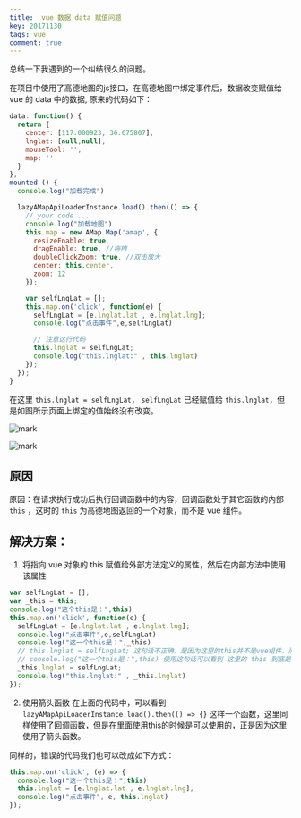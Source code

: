 ```yaml
---
title:  vue 数据 data 赋值问题
key: 20171130
tags: vue
comment: true
---
```


总结一下我遇到的一个纠结很久的问题。

在项目中使用了高德地图的js接口，在高德地图中绑定事件后，数据改变赋值给 vue 的 data 中的数据, 原来的代码如下：

```js
data: function() {
  return {
    center: [117.000923, 36.675807],
    lnglat: [null,null],
    mouseTool: '',
    map: ''
  }
},
mounted () {
  console.log("加载完成")

  lazyAMapApiLoaderInstance.load().then(() => {
    // your code ...
    console.log("加载地图")
    this.map = new AMap.Map('amap', {
      resizeEnable: true,
      dragEnable: true, //拖拽
      doubleClickZoom: true, //双击放大
      center: this.center,
      zoom: 12
    });

    var selfLngLat = [];
    this.map.on('click', function(e) {
      selfLngLat = [e.lnglat.lat , e.lnglat.lng];
      console.log("点击事件",e,selfLngLat)

      // 注意这行代码
      this.lnglat = selfLngLat;
      console.log("this.lnglat:" , this.lnglat)
    });
  });
}
```

在这里 `this.lnglat = selfLngLat`， `selfLngLat` 已经赋值给 `this.lnglat`，但是如图所示页面上绑定的值始终没有改变。

![mark](http://images.fuyix.cn/blog/180829/JfbLeCg5LG.png?imageslim)

![mark](http://images.fuyix.cn/blog/180829/GJi8Dial59.png?imageslim)

## 原因

原因：在请求执行成功后执行回调函数中的内容，回调函数处于其它函数的内部 `this` ，这时的 `this` 为高德地图返回的一个对象，而不是 vue 组件。

## 解决方案：

1. 将指向 vue 对象的 this 赋值给外部方法定义的属性，然后在内部方法中使用该属性

```js
var selfLngLat = [];
var _this = this;
console.log("这个this是：",this)
this.map.on('click', function(e) {
  selfLngLat = [e.lnglat.lat , e.lnglat.lng];
  console.log("点击事件",e,selfLngLat)
  console.log("这一个this是：",_this)
  // this.lnglat = selfLngLat; 这句话不正确，是因为这里的this并不是vue组件，而是高德地图返回的一个对象
  // console.log("这一个this是：",this) 使用这句话可以看到 这里的 this 到底是什么
  _this.lnglat = selfLngLat;
  console.log("this.lnglat:" , _this.lnglat)
});  
```

2. 使用箭头函数
在上面的代码中，可以看到 `lazyAMapApiLoaderInstance.load().then(() => {}` 这样一个函数，这里同样使用了回调函数，但是在里面使用this的时候是可以使用的，正是因为这里使用了箭头函数。

同样的，错误的代码我们也可以改成如下方式：

```js
this.map.on('click', (e) => {
  console.log("这一个this是：",this)
  this.lnglat = [e.lnglat.lat , e.lnglat.lng];
  console.log("点击事件", e, this.lnglat)
});
```

